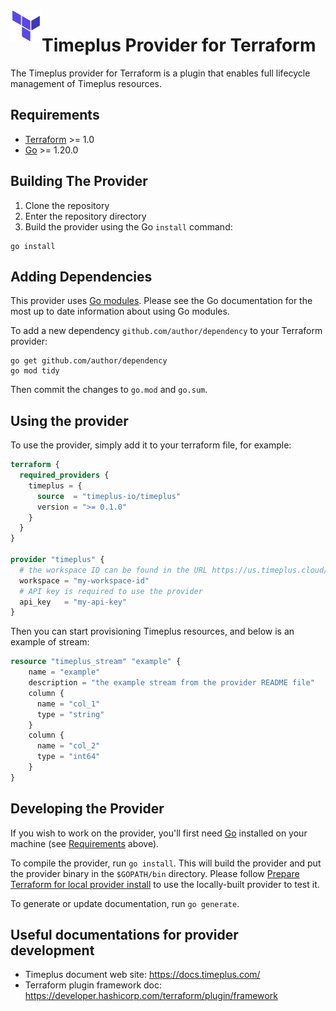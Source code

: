 <a href="https://terraform.io">
    <img src=".github/tf.png" alt="Terraform logo" title="Terraform" align="left" height="50" />
</a>

# Timeplus Provider for Terraform

The Timeplus provider for Terraform is a plugin that enables full lifecycle management of Timeplus resources.

## Requirements

- [Terraform](https://developer.hashicorp.com/terraform/downloads) >= 1.0
- [Go](https://golang.org/doc/install) >= 1.20.0

## Building The Provider

1. Clone the repository
1. Enter the repository directory
1. Build the provider using the Go `install` command:

```shell
go install
```

## Adding Dependencies

This provider uses [Go modules](https://github.com/golang/go/wiki/Modules).
Please see the Go documentation for the most up to date information about using Go modules.

To add a new dependency `github.com/author/dependency` to your Terraform provider:

```shell
go get github.com/author/dependency
go mod tidy
```

Then commit the changes to `go.mod` and `go.sum`.

## Using the provider

To use the provider, simply add it to your terraform file, for example:

```terraform
terraform {
  required_providers {
    timeplus = {
      source  = "timeplus-io/timeplus"
      version = ">= 0.1.0"
    }
  }
}

provider "timeplus" {
  # the workspace ID can be found in the URL https://us.timeplus.cloud/<my-workspace-id>
  workspace = "my-workspace-id"
  # API key is required to use the provider
  api_key   = "my-api-key"
}
```

Then you can start provisioning Timeplus resources, and below is an example of stream:

```terraform
resource "timeplus_stream" "example" {
    name = "example"
    description = "the example stream from the provider README file"
    column {
      name = "col_1"
      type = "string"
    }
    column {
      name = "col_2"
      type = "int64"
    }
}
```

## Developing the Provider

If you wish to work on the provider, you'll first need [Go](http://www.golang.org) installed on your machine (see [Requirements](#requirements) above).

To compile the provider, run `go install`. This will build the provider and put the provider binary in the `$GOPATH/bin` directory. Please follow [Prepare Terraform for local provider install](https://developer.hashicorp.com/terraform/tutorials/providers-plugin-framework/providers-plugin-framework-provider#prepare-terraform-for-local-provider-install) to use the locally-built provider to test it.

To generate or update documentation, run `go generate`.

## Useful documentations for provider development

* Timeplus document web site: https://docs.timeplus.com/
* Terraform plugin framework doc: https://developer.hashicorp.com/terraform/plugin/framework
